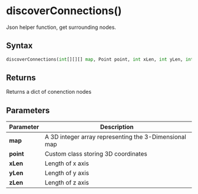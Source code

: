 # discoverConnections()
Json helper function, get surrounding nodes.

## Syntax
```python
discoverConnections(int[][][] map, Point point, int xLen, int yLen, int zLen)
```

## Returns
Returns a dict of conenction nodes

## Parameters
|Parameter      |Description                                                            |
|---------------|-----------------------------------------------------------------------|
|**map**   |A 3D integer array representing the 3-Dimensional map|
|**point**   |Custom class storing 3D coordinates|
|**xLen**   |Length of x axis|
|**yLen**   |Length of y axis|
|**zLen**   |Length of z axis|